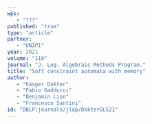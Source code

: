 ```yaml
---
wps: 
   - "???"
published: "true"
type: "article"
partner: 
   - "UNIPI"
year: 2021
volume: "118"
journal: "J. Log. Algebraic Methods Program."
title: "Soft constraint automata with memory"
author: 
   - "Kasper Dokter"
   - "Fabio Gadducci"
   - "Benjamin Lion"
   - "Francesco Santini"
id: "DBLP:journals/jlap/DokterGLS21"
---
```

